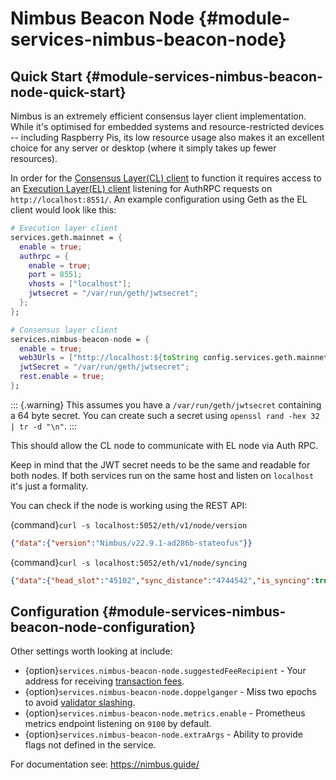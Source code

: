 # Nimbus Beacon Node {#module-services-nimbus-beacon-node}

## Quick Start {#module-services-nimbus-beacon-node-quick-start}
Nimbus is an extremely efficient consensus layer client implementation.
While it's optimised for embedded systems and resource-restricted devices --
including Raspberry Pis, its low resource usage also makes it an excellent choice
for any server or desktop (where it simply takes up fewer resources).

In order for the [Consensus Layer(CL) client](https://ethereum.org/en/developers/docs/nodes-and-clients/#consensus-clients)
to function it requires access to an [Execution Layer(EL) client](https://ethereum.org/en/developers/docs/nodes-and-clients/#execution-clients)
listening for AuthRPC requests on `http://localhost:8551/`.
An example configuration using Geth as the EL client would look like this:

```nix
# Execution layer client
services.geth.mainnet = {
  enable = true;
  authrpc = {
    enable = true;
    port = 8551;
    vhosts = ["localhost"];
    jwtsecret = "/var/run/geth/jwtsecret";
  };
};

# Consensus layer client
services.nimbus-beacon-node = {
  enable = true;
  web3Urls = ["http://localhost:${toString config.services.geth.mainnet.authrpc.port}"];
  jwtSecret = "/var/run/geth/jwtsecret";
  rest.enable = true;
};
```
::: {.warning}
This assumes you have a `/var/run/geth/jwtsecret` containing a 64 byte secret.
You can create such a secret using `openssl rand -hex 32 | tr -d "\n"`.
:::

This should allow the CL node to communicate with EL node via Auth RPC.

Keep in mind that the JWT secret needs to be the same and readable for both nodes.
If both services run on the same host and listen on `localhost` it's just a formality.

You can check if the node is working using the REST API:

{command}`curl -s localhost:5052/eth/v1/node/version`
```json
{"data":{"version":"Nimbus/v22.9.1-ad286b-stateofus"}}
```
{command}`curl -s localhost:5052/eth/v1/node/syncing`
```json
{"data":{"head_slot":"45102","sync_distance":"4744542","is_syncing":true,"is_optimistic":false}}
```

## Configuration {#module-services-nimbus-beacon-node-configuration}

Other settings worth looking at include:

* {option}`services.nimbus-beacon-node.suggestedFeeRecipient` - Your address for receiving [transaction fees](https://nimbus.guide/suggested-fee-recipient.html).
* {option}`services.nimbus-beacon-node.doppelganger` - Miss two epochs to avoid [validator slashing](https://ethereum.org/en/developers/docs/consensus-mechanisms/pos/rewards-and-penalties/#slashing).
* {option}`services.nimbus-beacon-node.metrics.enable` - Prometheus metrics endpoint listening on `9100` by default.
* {option}`services.nimbus-beacon-node.extraArgs` - Ability to provide flags not defined in the service.

For documentation see: <https://nimbus.guide/>
